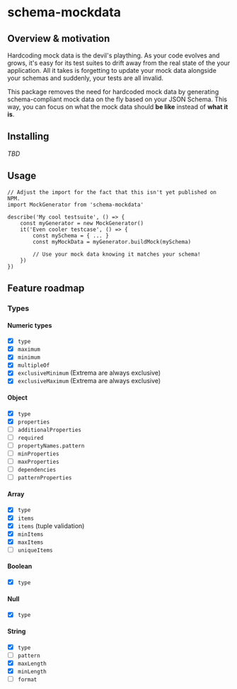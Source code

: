 # schema-mockdata

## Overview & motivation

Hardcoding mock data is the devil's plaything. As your code evolves and grows, it's easy for its test suites to drift away from the real state of the your application. All it takes is forgetting to update your mock data alongside your schemas and suddenly, your tests are all invalid.

This package removes the need for hardcoded mock data by generating schema-compliant mock data on the fly based on your JSON Schema. This way, you can focus on what the mock data should __be like__ instead of __what it is__.

## Installing

_TBD_

## Usage

```
// Adjust the import for the fact that this isn't yet published on NPM.
import MockGenerator from 'schema-mockdata'

describe('My cool testsuite', () => {
    const myGenerator = new MockGenerator()
    it('Even cooler testcase', () => {
        const mySchema = { ... }
        const myMockData = myGenerator.buildMock(mySchema)

        // Use your mock data knowing it matches your schema!
    })
})
```

## Feature roadmap

### Types

#### Numeric types

- [x] `type`
- [x] `maximum`
- [x] `minimum`
- [x] `multipleOf`
- [x] `exclusiveMinimum` (Extrema are always exclusive)
- [x] `exclusiveMaximum` (Extrema are always exclusive)

#### Object

- [x] `type`
- [x] `properties`
- [ ] `additionalProperties`
- [ ] `required`
- [ ] `propertyNames.pattern`
- [ ] `minProperties`
- [ ] `maxProperties`
- [ ] `dependencies`
- [ ] `patternProperties`

#### Array

- [x] `type`
- [x] `items`
- [x] `items` (tuple validation)
- [x] `minItems`
- [x] `maxItems`
- [ ] `uniqueItems`

#### Boolean

- [x] `type`

#### Null

- [x] `type`

#### String

- [x] `type`
- [ ] `pattern`
- [x] `maxLength`
- [x] `minLength`
- [ ] `format`
